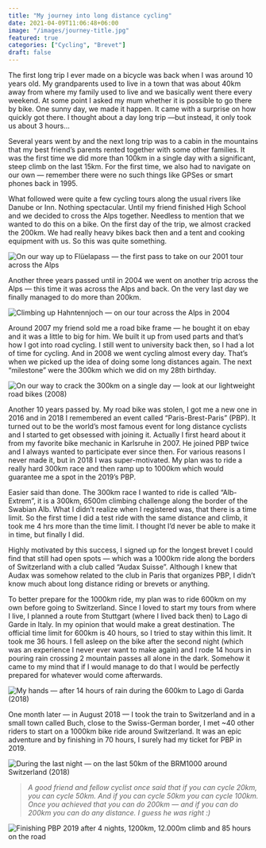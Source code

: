 ```yaml
---
title: "My journey into long distance cycling"
date: 2021-04-09T11:06:48+06:00
image: "/images/journey-title.jpg"
featured: true
categories: ["Cycling", "Brevet"]
draft: false
---
```


The first long trip I ever made on a bicycle was back when I was around 10 years old. My grandparents used to live in a town that was about 40km away from where my family used to live and we basically went there every weekend. At some point I asked my mum whether it is possible to go there by bike. One sunny day, we made it happen. It came with a surprise on how quickly got there. I thought about a day long trip —but instead, it only took us about 3 hours…

Several years went by and the next long trip was to a cabin in the mountains that my best friend’s parents rented together with some other families. It was the first time we did more than 100km in a single day with a significant, steep climb on the last 15km. For the first time, we also had to navigate on our own — remember there were no such things like GPSes or smart phones back in 1995.

What followed were quite a few cycling tours along the usual rivers like Danube or Inn. Nothing spectacular. Until my friend finished High School and we decided to cross the Alps together. Needless to mention that we wanted to do this on a bike. On the first day of the trip, we almost cracked the 200km. We had really heavy bikes back then and a tent and cooking equipment with us. So this was quite something.

![On our way up to Flüelapass — the first pass to take on our 2001 tour across the Alps](/images/post01/journey-01.jpg "On our way up to Flüelapass — the first pass to take on our 2001 tour across the Alps")

Another three years passed until in 2004 we went on another trip across the Alps — this time it was across the Alps and back. On the very last day we finally managed to do more than 200km.

![Climbing up Hahntennjoch — on our tour across the Alps in 2004](/images/post01/journey-02.jpg "Climbing up Hahntennjoch — on our tour across the Alps in 2004")

Around 2007 my friend sold me a road bike frame — he bought it on ebay and it was a little to big for him. We built it up from used parts and that’s how I got into road cycling. I still went to university back then, so I had a lot of time for cycling. And in 2008 we went cycling almost every day. That’s when we picked up the idea of doing some long distances again. The next “milestone” were the 300km which we did on my 28th birthday.

![On our way to crack the 300km on a single day — look at our lightweight road bikes (2008)](/images/post01/journey-03.jpg "On our way to crack the 300km on a single day — look at our lightweight road bikes (2008)")

Another 10 years passed by. My road bike was stolen, I got me a new one in 2016 and in 2018 I remembered an event called “Paris-Brest-Paris” (PBP). It turned out to be the world’s most famous event for long distance cyclists and I started to get obsessed with joining it. Actually I first heard about it from my favorite bike mechanic in Karlsruhe in 2007. He joined PBP twice and I always wanted to participate ever since then. For various reasons I never made it, but in 2018 I was super-motivated. My plan was to ride a really hard 300km race and then ramp up to 1000km which would guarantee me a spot in the 2019’s PBP.

Easier said than done. The 300km race I wanted to ride is called “Alb-Extrem”, it is a 300km, 6500m climbing challenge along the border of the Swabian Alb. What I didn’t realize when I registered was, that there is a time limit. So the first time I did a test ride with the same distance and climb, it took me 4 hrs more than the time limit. I thought I’d never be able to make it in time, but finally I did.

Highly motivated by this success, I signed up for the longest brevet I could find that still had open spots — which was a 1000km ride along the borders of Switzerland with a club called “Audax Suisse”. Although I knew that Audax was somehow related to the club in Paris that organizes PBP, I didn’t know much about long distance riding or brevets or anything.

To better prepare for the 1000km ride, my plan was to ride 600km on my own before going to Switzerland. Since I loved to start my tours from where I live, I planned a route from Stuttgart (where I lived back then) to Lago di Garde in Italy. In my opinion that would make a great destination. The official time limit for 600km is 40 hours, so I tried to stay within this limit. It took me 36 hours. I fell asleep on the bike after the second night (which was an experience I never ever want to make again) and I rode 14 hours in pouring rain crossing 2 mountain passes all alone in the dark. Somehow it came to my mind that if I would manage to do that I would be perfectly prepared for whatever would come afterwards.

![My hands — after 14 hours of rain during the 600km to Lago di Garda (2018)](/images/post01/journey-04.jpg "My hands — after 14 hours of rain during the 600km to Lago di Garda (2018)")

One month later — in August 2018 — I took the train to Switzerland and in a small town called Buch, close to the Swiss-German border, I met ~40 other riders to start on a 1000km bike ride around Switzerland. It was an epic adventure and by finishing in 70 hours, I surely had my ticket for PBP in 2019.

![During the last night — on the last 50km of the BRM1000 around Switzerland (2018)](/images/post01/journey-05.jpg "During the last night — on the last 50km of the BRM1000 around Switzerland (2018)")

> *A good friend and fellow cyclist once said that if you can cycle 20km, you can cycle 50km. And if you can cycle 50km you can cycle 100km. Once you achieved that you can do 200km — and if you can do 200km you can do any distance. I guess he was right :)*

![Finishing PBP 2019 after 4 nights, 1200km, 12.000m climb and 85 hours on the road](/images/post01/journey-06.jpg "Finishing PBP 2019 after 4 nights, 1200km, 12.000m climb and 85 hours on the road")
